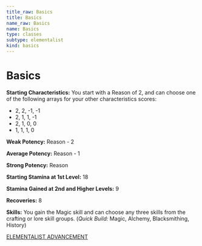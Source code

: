 ```yaml
---
title_raw: Basics
title: Basics
name_raw: Basics
name: Basics
type: classes
subtype: elementalist
kind: basics
---
```


# Basics

**Starting Characteristics:** You start with a Reason of 2, and can choose one of the following arrays for your other characteristics scores:

- 2, 2, -1, -1
- 2, 1, 1, -1
- 2, 1, 0, 0
- 1, 1, 1, 0

**Weak Potency:** Reason - 2

**Average Potency:** Reason - 1

**Strong Potency:** Reason

**Starting Stamina at 1st Level:** 18

**Stamina Gained at 2nd and Higher Levels:** 9

**Recoveries:** 8

**Skills:** You gain the Magic skill and can choose any three skills from the crafting or lore skill groups. (*Quick Build:* Magic, Alchemy, Blacksmithing, History)

[ELEMENTALIST ADVANCEMENT](./Elementalist%20Advancement.md)
